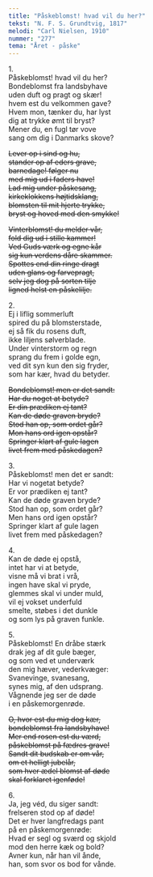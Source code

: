 ```yaml
---
title: "Påskeblomst! hvad vil du her?"
tekst: "N. F. S. Grundtvig, 1817"
melodi: "Carl Nielsen, 1910"
nummer: "277"
tema: "Året - påske"
---
```

1.<br>
Påskeblomst! hvad vil du her?<br>
Bondeblomst fra landsbyhave<br>
uden duft og pragt og skær!<br>
hvem est du velkommen gave?<br>
Hvem mon, tænker du, har lyst<br>
dig at trykke ømt til bryst?<br>
Mener du, en fugl tør vove<br>
sang om dig i Danmarks skove?<br>

~~Lever op i sind og hu,<br>
stander op af eders grave,<br>
barnedage! følger nu<br>
med mig ud i faders have!<br>
Lad mig under påskesang,<br>
kirkeklokkens højtidsklang,<br>
blomsten til mit hjerte trykke,<br>
bryst og hoved med den smykke!<br>~~

~~Vinterblomst! du melder vår,<br>
fold dig ud i stille kammer!<br>
Ved Guds værk og egne kår<br>
sig kun verdens dåre skammer.<br>
Spottes end din ringe dragt<br>
uden glans og farvepragt,<br>
selv jeg dog på sorten tilje<br>
ligned helst en påskelilje.<br>~~

2.<br>
Ej i liflig sommerluft<br>
spired du på blomsterstade,<br>
ej så fik du rosens duft,<br>
ikke liljens sølverblade.<br>
Under vinterstorm og regn<br>
sprang du frem i golde egn,<br>
ved dit syn kun den sig fryder,<br>
som har kær, hvad du betyder.<br>

~~Bondeblomst! men er det sandt:<br>
Har du noget at betyde?<br>
Er din prædiken ej tant?<br>
Kan de døde graven bryde?<br>
Stod han op, som ordet går?<br>
Mon hans ord igen opstår?<br>
Springer klart af gule lagen<br>
livet frem med påskedagen?<br>~~

3.<br>
Påskeblomst! men det er sandt:<br>
Har vi nogetat betyde?<br>
Er vor prædiken ej tant?<br>
Kan de døde graven bryde?<br>
Stod han op, som ordet går?<br>
Men hans ord igen opstår?<br>
Springer klart af gule lagen<br>
livet frem med påskedagen?<br>

4.<br>
Kan de døde ej opstå,<br>
intet har vi at betyde,<br>
visne må vi brat i vrå,<br>
ingen have skal vi pryde,<br>
glemmes skal vi under muld,<br>
vil ej vokset underfuld<br>
smelte, støbes i det dunkle<br>
og som lys på graven funkle.<br>

5.<br>
Påskeblomst! En dråbe stærk<br>
drak jeg af dit gule bæger,<br>
og som ved et underværk<br>
den mig hæver, vederkvæger:<br>
Svanevinge, svanesang,<br>
synes mig, af den udsprang.<br>
Vågnende jeg ser de døde<br>
i en påskemorgenrøde.<br>

~~O, hvor est du mig dog kær,<br>
bondeblomst fra landsbyhave!<br>
Mer end rosen est du værd,<br>
påskeblomst på fædres grave!<br>
Sandt dit budskab er om vår,<br>
om et helligt jubelår,<br>
som hver ædel blomst af døde<br>
skal forklaret igenføde!<br>~~

6.<br>
Ja, jeg véd, du siger sandt:<br>
frelseren stod op af døde!<br>
Det er hver langfredags pant<br>
på en påskemorgenrøde:<br>
Hvad er segl og sværd og skjold<br>
mod den herre kæk og bold?<br>
Avner kun, når han vil ånde,<br>
han, som svor os bod for vånde.<br>
